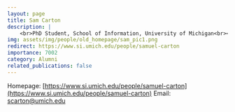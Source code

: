 ```yaml
---
layout: page
title: Sam Carton
description: |
    <br>PhD Student, School of Information, University of Michigan<br><span style='color:blue'>Assistant professor, University of New Hampshire</span>
img: assets/img/people/old_homepage/sam_pic1.png
redirect: https://www.si.umich.edu/people/samuel-carton
importance: 7002
category: Alumni
related_publications: false
---
```

Homepage: [https://www.si.umich.edu/people/samuel-carton](https://www.si.umich.edu/people/samuel-carton)
Email: [scarton@umich.edu](mailto:scarton@umich.edu)
